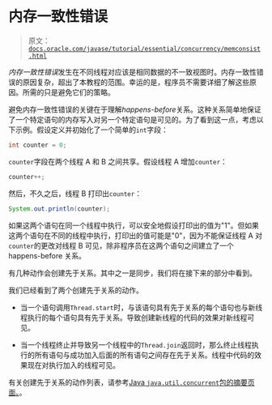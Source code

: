# 内存一致性错误

> 原文：[`docs.oracle.com/javase/tutorial/essential/concurrency/memconsist.html`](https://docs.oracle.com/javase/tutorial/essential/concurrency/memconsist.html)

*内存一致性错误*发生在不同线程对应该是相同数据的不一致视图时。内存一致性错误的原因复杂，超出了本教程的范围。幸运的是，程序员不需要详细了解这些原因。所需的只是避免它们的策略。

避免内存一致性错误的关键在于理解*happens-before*关系。这种关系简单地保证了一个特定语句的内存写入对另一个特定语句是可见的。为了看到这一点，考虑以下示例。假设定义并初始化了一个简单的`int`字段：

```java
int counter = 0;

```

`counter`字段在两个线程 A 和 B 之间共享。假设线程 A 增加`counter`：

```java
counter++;

```

然后，不久之后，线程 B 打印出`counter`：

```java
System.out.println(counter);

```

如果这两个语句在同一个线程中执行，可以安全地假设打印出的值为"1"。但如果这两个语句在不同的线程中执行，打印出的值可能是"0"，因为不能保证线程 A 对`counter`的更改对线程 B 可见，除非程序员在这两个语句之间建立了一个 happens-before 关系。

有几种动作会创建先于关系。其中之一是同步，我们将在接下来的部分中看到。

我们已经看到了两个创建先于关系的动作。

+   当一个语句调用`Thread.start`时，与该语句具有先于关系的每个语句也与新线程执行的每个语句具有先于关系。导致创建新线程的代码的效果对新线程可见。

+   当一个线程终止并导致另一个线程中的`Thread.join`返回时，那么终止线程执行的所有语句与成功加入后面的所有语句之间存在先于关系。线程中代码的效果现在对执行加入的线程可见。

有关创建先于关系的动作列表，请参考[Java `java.util.concurrent`包的摘要页面。](https://docs.oracle.com/javase/8/docs/api/java/util/concurrent/package-summary.html#MemoryVisibility)。
